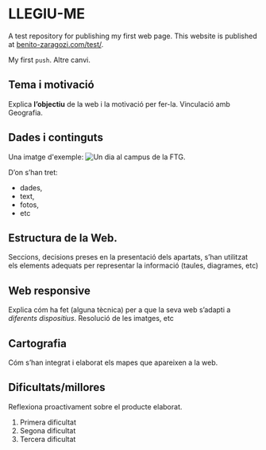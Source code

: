 # LLEGIU-ME
A test repository for publishing my first web page. This website is published at [benito-zaragozi.com/test/](https://www.benito-zaragozi.com/test/).

My first `push`. Altre canvi.

## Tema i motivació
Explica **l’objectiu** de la web i la motivació per fer-la. Vinculació amb Geografia.

## Dades i continguts

Una imatge d'exemple:
![Un dia al campus de la FTG](./images/imatge-de-prova.jpg "Un dia al campus de la FTG").

D’on s’han tret:

- dades, 
- text, 
- fotos, 
- etc

## Estructura de la Web. 
Seccions, decisions preses en la presentació dels apartats, s’han utilitzat els elements adequats per representar la informació (taules, diagrames, etc)

## Web responsive
Explica cóm ha fet (alguna tècnica) per a que la seva web s’adapti a *diferents dispositius*. Resolució de les imatges, etc

## Cartografia
Cóm s’han integrat i elaborat els mapes que apareixen a la web.

## Dificultats/millores
Reflexiona proactivament sobre el producte elaborat.

1. Primera dificultat
1. Segona dificultat
1. Tercera dificultat
